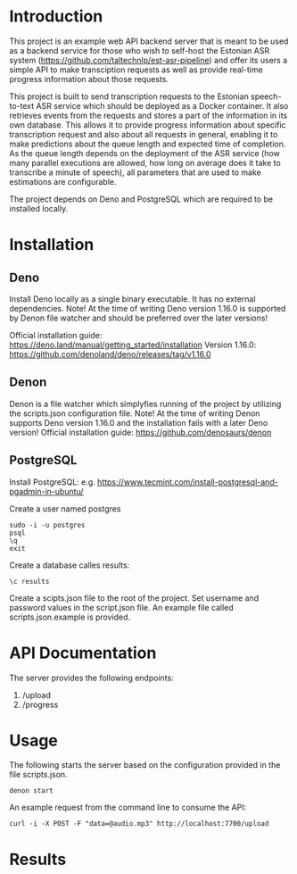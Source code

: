 # Introduction

This project is an example web API backend server that is meant to be used as a backend service for those who wish to self-host the Estonian ASR system (https://github.com/taltechnlp/est-asr-pipeline) and offer its users a simple API to make transciption requests as well as provide real-time progress information about those requests.

This project is built to send transcription requests to the Estonian speech-to-text ASR service which should be deployed as a Docker container. It also retrieves events from the requests and stores a part of the information in its own database. This allows it to provide progress information about specific transcription request and also about all requests in general, enabling it to make predictions about the queue length and expected time of completion. As the queue length depends on the deployment of the ASR service (how many parallel executions are allowed, how long on average does it take to transcribe a minute of speech), all parameters that are used to make estimations are configurable.

The project depends on Deno and PostgreSQL which are required to be installed locally.

# Installation

## Deno

Install Deno locally as a single binary executable. It has no external dependencies.
Note! At the time of writing Deno version 1.16.0 is supported by Denon file watcher and should be preferred over the later versions!

Official installation guide: https://deno.land/manual/getting_started/installation
Version 1.16.0: https://github.com/denoland/deno/releases/tag/v1.16.0

## Denon

Denon is a file watcher which simplyfies running of the project by utilizing the scripts.json configuration file.
Note! At the time of writing Denon supports Deno version 1.16.0 and the installation fails with a later Deno version!
Official installation guide: https://github.com/denosaurs/denon

## PostgreSQL

Install PostgreSQL: e.g. https://www.tecmint.com/install-postgresql-and-pgadmin-in-ubuntu/

Create a user named postgres

```
sudo -i -u postgres
psql
\q
exit
```

Create a database calles results:

```
\c results
```

Create a scipts.json file to the root of the project. Set username and password values in the script.json file. An example file called scripts.json.example is provided.

# API Documentation

The server provides the following endpoints:

1. /upload
2. /progress

# Usage

The following starts the server based on the configuration provided in the file scripts.json.

```
denon start
```

An example request from the command line to consume the API:

```
curl -i -X POST -F "data=@audio.mp3" http://localhost:7700/upload
```
# Results

